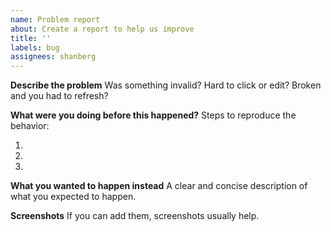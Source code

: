 ```yaml
---
name: Problem report
about: Create a report to help us improve
title: ''
labels: bug
assignees: shanberg
---
```


**Describe the problem**
Was something invalid? Hard to click or edit? Broken and you had to refresh?

**What were you doing before this happened?**
Steps to reproduce the behavior:

1.
2.
3.

**What you wanted to happen instead**
A clear and concise description of what you expected to happen.

**Screenshots**
If you can add them, screenshots usually help.

